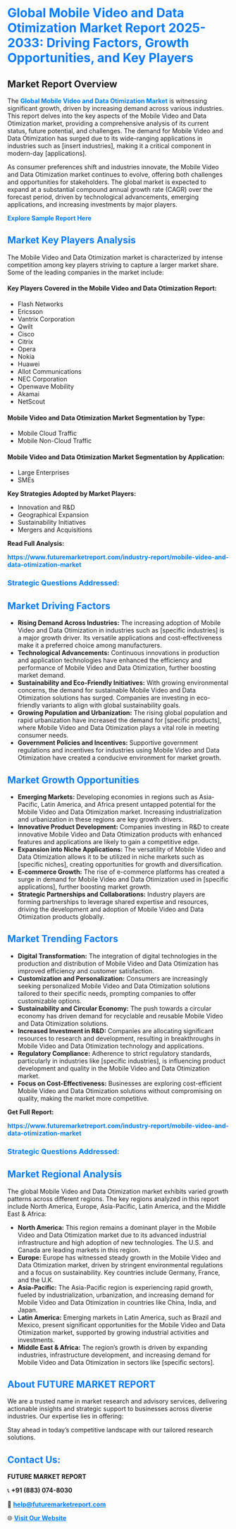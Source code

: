 <h1 style="color: #007BFF;">Global Mobile Video and Data Otimization Market Report 2025-2033: Driving Factors, Growth Opportunities, and Key Players</h1>

<section id="overview">
<h2>Market Report Overview</h2>
<p>The <a href="https://www.futuremarketreport.com/industry-report/mobile-video-and-data-otimization-market" style="color: #007BFF; text-decoration: none;"><strong>Global Mobile Video and Data Otimization Market</strong></a> is witnessing significant growth, driven by increasing demand across various industries. This report delves into the key aspects of the Mobile Video and Data Otimization market, providing a comprehensive analysis of its current status, future potential, and challenges. The demand for Mobile Video and Data Otimization has surged due to its wide-ranging applications in industries such as [insert industries], making it a critical component in modern-day [applications].</p>
<p>As consumer preferences shift and industries innovate, the Mobile Video and Data Otimization market continues to evolve, offering both challenges and opportunities for stakeholders. The global market is expected to expand at a substantial compound annual growth rate (CAGR) over the forecast period, driven by technological advancements, emerging applications, and increasing investments by major players.</p>
</section>

<section id="overview">
<p><a href="https://www.futuremarketreport.com/request-sample/reportId=40937" style="color: #007BFF; text-decoration: none;"><strong>Explore Sample Report Here</strong></a></p>
</section>

<section id="key-players">
<h2 style="color: #007BFF;">Market Key Players Analysis</h2>
<p>The Mobile Video and Data Otimization market is characterized by intense competition among key players striving to capture a larger market share. Some of the leading companies in the market include:</p>
<h4>Key Players Covered in the Mobile Video and Data Otimization Report:</h4>
<ul><li>Flash Networks</li><li>Ericsson</li><li>Vantrix Corporation</li><li>Qwilt</li><li>Cisco</li><li>Citrix</li><li>Opera</li><li>Nokia</li><li>Huawei</li><li>Allot Communications</li><li>NEC Corporation</li><li>Openwave Mobility</li><li>Akamai</li><li>NetScout</li></ul>
<h4>Mobile Video and Data Otimization Market Segmentation by Type:</h4>
<ul><li>Mobile Cloud Traffic</li><li>Mobile Non-Cloud Traffic</li></ul>

<h4>Mobile Video and Data Otimization Market Segmentation by Application:</h4>
<ul><li>Large Enterprises</li><li>SMEs</li></ul>
<p><strong>Key Strategies Adopted by Market Players:</strong></p>
<ul>
<li>Innovation and R&D</li>
<li>Geographical Expansion</li>
<li>Sustainability Initiatives</li>
<li>Mergers and Acquisitions</li>
</ul>
</section>

<section>
<p><strong>Read Full Analysis: </strong></p><a href="https://www.futuremarketreport.com/industry-report/mobile-video-and-data-otimization-market" style="color: #007BFF; text-decoration: none;"><strong>https://www.futuremarketreport.com/industry-report/mobile-video-and-data-otimization-market</strong></a>
<h3 style="color: #007BFF;">Strategic Questions Addressed:</h3>
</section>

<section id="driving-factors">
<h2 style="color: #007BFF;">Market Driving Factors</h2>
<ul>
<li><strong>Rising Demand Across Industries:</strong> The increasing adoption of Mobile Video and Data Otimization in industries such as [specific industries] is a major growth driver. Its versatile applications and cost-effectiveness make it a preferred choice among manufacturers.</li>
<li><strong>Technological Advancements:</strong> Continuous innovations in production and application technologies have enhanced the efficiency and performance of Mobile Video and Data Otimization, further boosting market demand.</li>
<li><strong>Sustainability and Eco-Friendly Initiatives:</strong> With growing environmental concerns, the demand for sustainable Mobile Video and Data Otimization solutions has surged. Companies are investing in eco-friendly variants to align with global sustainability goals.</li>
<li><strong>Growing Population and Urbanization:</strong> The rising global population and rapid urbanization have increased the demand for [specific products], where Mobile Video and Data Otimization plays a vital role in meeting consumer needs.</li>
<li><strong>Government Policies and Incentives:</strong> Supportive government regulations and incentives for industries using Mobile Video and Data Otimization have created a conducive environment for market growth.</li>
</ul>
</section>

<section id="growth-opportunities">
<h2 style="color: #007BFF;">Market Growth Opportunities</h2>
<ul>
<li><strong>Emerging Markets:</strong> Developing economies in regions such as Asia-Pacific, Latin America, and Africa present untapped potential for the Mobile Video and Data Otimization market. Increasing industrialization and urbanization in these regions are key growth drivers.</li>
<li><strong>Innovative Product Development:</strong> Companies investing in R&D to create innovative Mobile Video and Data Otimization products with enhanced features and applications are likely to gain a competitive edge.</li>
<li><strong>Expansion into Niche Applications:</strong> The versatility of Mobile Video and Data Otimization allows it to be utilized in niche markets such as [specific niches], creating opportunities for growth and diversification.</li>
<li><strong>E-commerce Growth:</strong> The rise of e-commerce platforms has created a surge in demand for Mobile Video and Data Otimization used in [specific applications], further boosting market growth.</li>
<li><strong>Strategic Partnerships and Collaborations:</strong> Industry players are forming partnerships to leverage shared expertise and resources, driving the development and adoption of Mobile Video and Data Otimization products globally.</li>
</ul>
</section>

<section id="trending-factors">
<h2 style="color: #007BFF;">Market Trending Factors</h2>
<ul>
<li><strong>Digital Transformation:</strong> The integration of digital technologies in the production and distribution of Mobile Video and Data Otimization has improved efficiency and customer satisfaction.</li>
<li><strong>Customization and Personalization:</strong> Consumers are increasingly seeking personalized Mobile Video and Data Otimization solutions tailored to their specific needs, prompting companies to offer customizable options.</li>
<li><strong>Sustainability and Circular Economy:</strong> The push towards a circular economy has driven demand for recyclable and reusable Mobile Video and Data Otimization solutions.</li>
<li><strong>Increased Investment in R&D:</strong> Companies are allocating significant resources to research and development, resulting in breakthroughs in Mobile Video and Data Otimization technology and applications.</li>
<li><strong>Regulatory Compliance:</strong> Adherence to strict regulatory standards, particularly in industries like [specific industries], is influencing product development and quality in the Mobile Video and Data Otimization market.</li>
<li><strong>Focus on Cost-Effectiveness:</strong> Businesses are exploring cost-efficient Mobile Video and Data Otimization solutions without compromising on quality, making the market more competitive.</li>
</ul>
</section>

<section>
<p><strong>Get Full Report: </strong></p><a href="https://www.futuremarketreport.com/industry-report/mobile-video-and-data-otimization-market" style="color: #007BFF; text-decoration: none;"><strong>https://www.futuremarketreport.com/industry-report/mobile-video-and-data-otimization-market</strong></a>
<h3 style="color: #007BFF;">Strategic Questions Addressed:</h3>
</section>


<section id="regional-analysis">
<h2 style="color: #007BFF;">Market Regional Analysis</h2>
<p>The global Mobile Video and Data Otimization market exhibits varied growth patterns across different regions. The key regions analyzed in this report include North America, Europe, Asia-Pacific, Latin America, and the Middle East & Africa:</p>
<ul>
<li><strong>North America:</strong> This region remains a dominant player in the Mobile Video and Data Otimization market due to its advanced industrial infrastructure and high adoption of new technologies. The U.S. and Canada are leading markets in this region.</li>
<li><strong>Europe:</strong> Europe has witnessed steady growth in the Mobile Video and Data Otimization market, driven by stringent environmental regulations and a focus on sustainability. Key countries include Germany, France, and the U.K.</li>
<li><strong>Asia-Pacific:</strong> The Asia-Pacific region is experiencing rapid growth, fueled by industrialization, urbanization, and increasing demand for Mobile Video and Data Otimization in countries like China, India, and Japan.</li>
<li><strong>Latin America:</strong> Emerging markets in Latin America, such as Brazil and Mexico, present significant opportunities for the Mobile Video and Data Otimization market, supported by growing industrial activities and investments.</li>
<li><strong>Middle East & Africa:</strong> The region’s growth is driven by expanding industries, infrastructure development, and increasing demand for Mobile Video and Data Otimization in sectors like [specific sectors].</li>
</ul>
</section>

<footer>
<h2 style="color: #007BFF;">About FUTURE MARKET REPORT</h2>
<p>We are a trusted name in market research and advisory services, delivering actionable insights and strategic support to businesses across diverse industries. Our expertise lies in offering:</p>

<p>Stay ahead in today’s competitive landscape with our tailored research solutions.</p>

<h2 style="color: #007BFF;">Contact Us:</h2>
<p><strong>FUTURE MARKET REPORT</strong></p>
<p>📞 <strong>+91 (883) 074-8030</strong></p>
<p>📧 <strong><a href="mailto:help@futuremarketreport.com" style="color: #007BFF;">help@futuremarketreport.com</a></strong></p>
<p>🌐 <strong><a href="https://www.futuremarketreport.com/" style="color: #007BFF;">Visit Our Website</a></strong></p>
</footer>